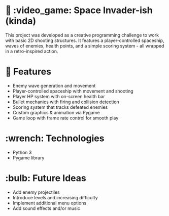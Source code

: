 <h1>👾 :video_game: Space Invader-ish (kinda)</h1>
<p>This project was developed as a creative programming challenge to work with basic 2D shooting structures. It features a player-controlled spaceship, waves of enemies, health points, and a simple scoring system - all wrapped in a retro-inspired action.</p>

<h1>🧱 Features</h1>
<ul>
  <li>Enemy wave generation and movement</li>
  <li>Player-controlled spaceship with movement and shooting</li>
  <li>Player HP system with on-screen health bar</li>
  <li>Bullet mechanics with firing and collision detection</li>
  <li>Scoring system that tracks defeated enemies</li>
  <li>Custom graphics & animation via Pygame</li>
  <li>Game loop with frame rate control for smooth play</li>
</ul>

<h1>:wrench: Technologies</h1>
<ul>
<li>Python 3</li>
<li>Pygame library</li>
</ul>

<h1>:bulb: Future Ideas</h1>
<ul>
<li>Add enemy projectiles</li>
<li>Introduce levels and increasing difficulty</li>
<li>Implement additional menu options</li>
<li>Add sound effects and/or music</li>